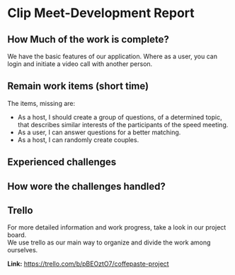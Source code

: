 # Clip Meet-Development Report 


## How Much of the work is complete? 
We have the basic features of our application. Where as a user, you can login and initiate a video call with another person.

## Remain work items (short time)
The items, missing are:
* As a host, I should create a group of questions, of a determined topic,  that describes similar interests of the participants of the speed meeting.
* As a user, I can answer questions  for a better matching.  
* As a host, I can randomly create couples.

## Experienced challenges


## How wore the challenges handled?

   
## Trello
For more detailed information and work progress, take a look in our project board.  
We use trello as our main way to organize and divide the work among ourselves.

**Link:** https://trello.com/b/pBEOztO7/coffepaste-project
